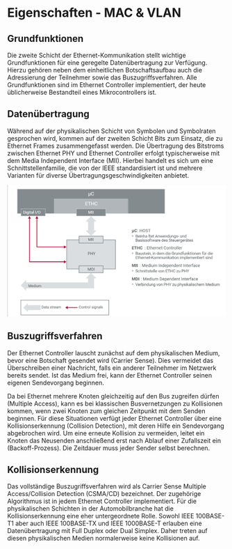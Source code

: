 # Eigenschaften - MAC & VLAN

## Grundfunktionen

Die zweite Schicht der Ethernet-Kommunikation stellt wichtige Grundfunktionen für eine geregelte Datenübertragung zur Verfügung. Hierzu gehören neben dem einheitlichen Botschaftsaufbau auch die Adressierung der Teilnehmer sowie das Buszugriffsverfahren. Alle Grundfunktionen sind im Ethernet Controller implementiert, der heute üblicherweise Bestandteil eines Mikrocontrollers ist.

## Datenübertragung

Während auf der physikalischen Schicht von Symbolen und Symbolraten gesprochen wird, kommen auf der zweiten Schicht Bits zum Einsatz, die zu Ethernet Frames zusammengefasst werden. Die Übertragung des Bitstroms zwischen Ethernet PHY und Ethernet Controller erfolgt typischerweise mit dem Media Independent Interface (MII). Hierbei handelt es sich um eine Schnittstellenfamilie, die von der IEEE standardisiert ist und mehrere Varianten für diverse Übertragungsgeschwindigkeiten anbietet.

![1712318298889](/img/eth/1712317719827.png)

## Buszugriffsverfahren

Der Ethernet Controller lauscht zunächst auf dem physikalischen Medium, bevor eine Botschaft gesendet wird (Carrier Sense). Dies vermeidet das Überschreiben einer Nachricht, falls ein anderer Teilnehmer im Netzwerk bereits sendet. Ist das Medium frei, kann der Ethernet Controller seinen eigenen Sendevorgang beginnen.

Da bei Ethernet mehrere Knoten gleichzeitig auf den Bus zugreifen dürfen (Multiple Access), kann es bei klassischen Busvernetzungen zu Kollisionen kommen, wenn zwei Knoten zum gleichen Zeitpunkt mit dem Senden beginnen. Für diese Situationen verfügt jeder Ethernet Controller über eine Kollisionserkennung (Collision Detection), mit deren Hilfe ein Sendevorgang abgebrochen wird. Um eine erneute Kollision zu vermeiden, leitet ein Knoten das Neusenden anschließend erst nach Ablauf einer Zufallszeit ein (Backoff-Prozess). Die Zeitdauer muss jeder Sender selbst berechnen.

## Kollisionserkennung

Das vollständige Buszugriffsverfahren wird als Carrier Sense Multiple Access/Collision Detection (CSMA/CD) bezeichnet. Der zugehörige Algorithmus ist in jedem Ethernet Controller implementiert. Für die physikalischen Schichten in der Automobilbranche hat die Kollisionserkennung eine eher untergeordnete Rolle. Sowohl IEEE 100BASE-T1 aber auch IEEE 100BASE-TX und IEEE 1000BASE-T erlauben eine Datenübertragung mit Full Duplex oder Dual Simplex. Daher treten auf diesen physikalischen Medien normalerweise keine Kollisionen auf.
